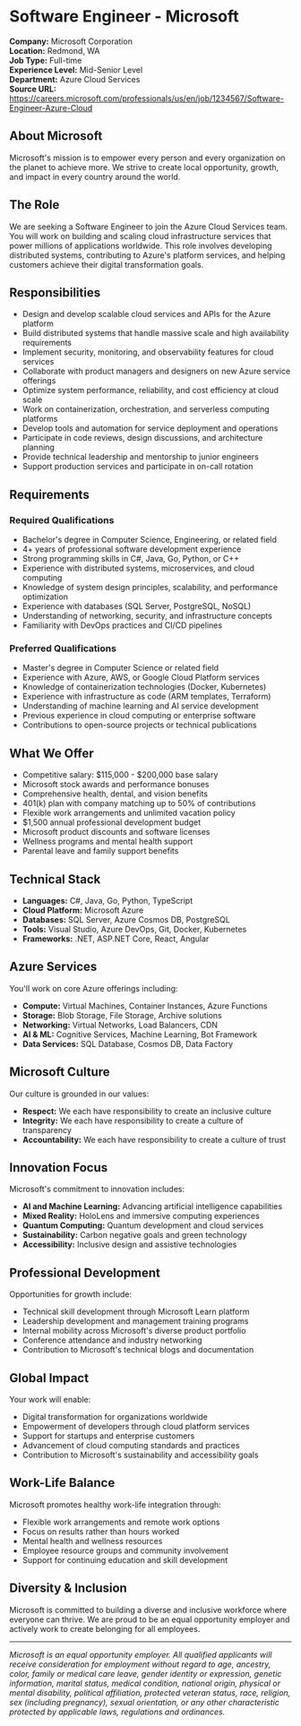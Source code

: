 # Software Engineer - Microsoft

**Company:** Microsoft Corporation  
**Location:** Redmond, WA  
**Job Type:** Full-time  
**Experience Level:** Mid-Senior Level  
**Department:** Azure Cloud Services  
**Source URL:** https://careers.microsoft.com/professionals/us/en/job/1234567/Software-Engineer-Azure-Cloud

## About Microsoft

Microsoft's mission is to empower every person and every organization on the planet to achieve more. We strive to create local opportunity, growth, and impact in every country around the world.

## The Role

We are seeking a Software Engineer to join the Azure Cloud Services team. You will work on building and scaling cloud infrastructure services that power millions of applications worldwide. This role involves developing distributed systems, contributing to Azure's platform services, and helping customers achieve their digital transformation goals.

## Responsibilities

- Design and develop scalable cloud services and APIs for the Azure platform
- Build distributed systems that handle massive scale and high availability requirements
- Implement security, monitoring, and observability features for cloud services
- Collaborate with product managers and designers on new Azure service offerings
- Optimize system performance, reliability, and cost efficiency at cloud scale
- Work on containerization, orchestration, and serverless computing platforms
- Develop tools and automation for service deployment and operations
- Participate in code reviews, design discussions, and architecture planning
- Provide technical leadership and mentorship to junior engineers
- Support production services and participate in on-call rotation

## Requirements

### Required Qualifications
- Bachelor's degree in Computer Science, Engineering, or related field
- 4+ years of professional software development experience
- Strong programming skills in C#, Java, Go, Python, or C++
- Experience with distributed systems, microservices, and cloud computing
- Knowledge of system design principles, scalability, and performance optimization
- Experience with databases (SQL Server, PostgreSQL, NoSQL)
- Understanding of networking, security, and infrastructure concepts
- Familiarity with DevOps practices and CI/CD pipelines

### Preferred Qualifications
- Master's degree in Computer Science or related field
- Experience with Azure, AWS, or Google Cloud Platform services
- Knowledge of containerization technologies (Docker, Kubernetes)
- Experience with infrastructure as code (ARM templates, Terraform)
- Understanding of machine learning and AI service development
- Previous experience in cloud computing or enterprise software
- Contributions to open-source projects or technical publications

## What We Offer

- Competitive salary: $115,000 - $200,000 base salary
- Microsoft stock awards and performance bonuses
- Comprehensive health, dental, and vision benefits
- 401(k) plan with company matching up to 50% of contributions
- Flexible work arrangements and unlimited vacation policy
- $1,500 annual professional development budget
- Microsoft product discounts and software licenses
- Wellness programs and mental health support
- Parental leave and family support benefits

## Technical Stack

- **Languages:** C#, Java, Go, Python, TypeScript
- **Cloud Platform:** Microsoft Azure
- **Databases:** SQL Server, Azure Cosmos DB, PostgreSQL
- **Tools:** Visual Studio, Azure DevOps, Git, Docker, Kubernetes
- **Frameworks:** .NET, ASP.NET Core, React, Angular

## Azure Services

You'll work on core Azure offerings including:
- **Compute:** Virtual Machines, Container Instances, Azure Functions
- **Storage:** Blob Storage, File Storage, Archive solutions
- **Networking:** Virtual Networks, Load Balancers, CDN
- **AI & ML:** Cognitive Services, Machine Learning, Bot Framework
- **Data Services:** SQL Database, Cosmos DB, Data Factory

## Microsoft Culture

Our culture is grounded in our values:
- **Respect:** We each have responsibility to create an inclusive culture
- **Integrity:** We each have responsibility to create a culture of transparency
- **Accountability:** We each have responsibility to create a culture of trust

## Innovation Focus

Microsoft's commitment to innovation includes:
- **AI and Machine Learning:** Advancing artificial intelligence capabilities
- **Mixed Reality:** HoloLens and immersive computing experiences
- **Quantum Computing:** Quantum development and cloud services
- **Sustainability:** Carbon negative goals and green technology
- **Accessibility:** Inclusive design and assistive technologies

## Professional Development

Opportunities for growth include:
- Technical skill development through Microsoft Learn platform
- Leadership development and management training programs
- Internal mobility across Microsoft's diverse product portfolio
- Conference attendance and industry networking
- Contribution to Microsoft's technical blogs and documentation

## Global Impact

Your work will enable:
- Digital transformation for organizations worldwide
- Empowerment of developers through cloud platform services
- Support for startups and enterprise customers
- Advancement of cloud computing standards and practices
- Contribution to Microsoft's sustainability and accessibility goals

## Work-Life Balance

Microsoft promotes healthy work-life integration through:
- Flexible work arrangements and remote work options
- Focus on results rather than hours worked
- Mental health and wellness resources
- Employee resource groups and community involvement
- Support for continuing education and skill development

## Diversity & Inclusion

Microsoft is committed to building a diverse and inclusive workforce where everyone can thrive. We are proud to be an equal opportunity employer and actively work to create belonging for all employees.

---

*Microsoft is an equal opportunity employer. All qualified applicants will receive consideration for employment without regard to age, ancestry, color, family or medical care leave, gender identity or expression, genetic information, marital status, medical condition, national origin, physical or mental disability, political affiliation, protected veteran status, race, religion, sex (including pregnancy), sexual orientation, or any other characteristic protected by applicable laws, regulations and ordinances.*